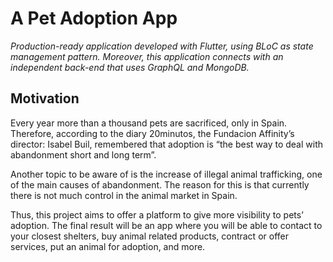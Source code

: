 # A Pet Adoption App

_Production-ready application developed with Flutter, using BLoC as state management pattern. Moreover, this application connects with an independent back-end that uses GraphQL and MongoDB._

## Motivation

Every year more than a thousand pets are sacrificed, only in Spain. Therefore, according to the diary 20minutos, the Fundacion Affinity’s director: Isabel Buil, remembered that adoption is “the best way to deal with abandonment short and long term”.

Another topic to be aware of is the increase of illegal animal trafficking, one of the main causes of abandonment. The reason for this is that currently there is not much control in the animal market in Spain.

Thus, this project aims to offer a platform to give more visibility to pets’ adoption. The final result will be an app where you will be able to contact to your closest shelters, buy animal related products, contract or offer services, put an animal for adoption, and more.

